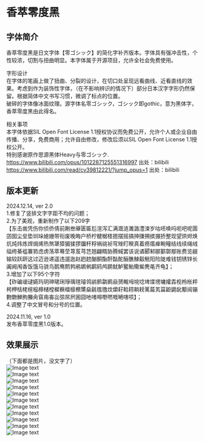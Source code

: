# 香萃零度黑
## 字体简介
香萃零度黑是日文字体【零ゴシック】的简化字补齐版本。字体具有强冲击性，个性较浓，切割与扭曲明显。本字体属于开源项目，允许全社会免费使用。  

字形设计  
在字体的笔画上做了扭曲、分裂的设计，在切口处呈现远看曲线、近看直线的效果。考虑到作为装饰性字体，（在不影响辨识的情况下）部分日本汉字字形仍然保留。根据简体中文书写习惯，微调了标点的位置。  
破碎的字体像冰面纹理。源字体名零ゴシック，ゴシック即gothic，意为黑体字，香萃零度黑由此得名。  

相关事项  
本字体依据SIL Open Font License 1.1授权协议而免费公开，允许个人或企业自由传播、分享，免费商用；允许自由修改，修改后须以SIL Open Font License 1.1授权公开。  
特别感谢原作思源黑体Heavy与零ゴシック.  
https://www.bilibili.com/opus/1012287125551316997 出处：bilibili  
https://www.bilibili.com/read/cv39812221/?jump_opus=1 出处：bilibili  

## 版本更新
2024.12.14, ver 2.0  
1.修复了竖排文字字距不均的问题；  
2.为了美观，重新制作了以下209字  
【东击凿凭伤你侦侨倩前劂叁厣匮匾尨渲泻汇满溉涟濉潞澧涑岁咕呸唤吗呃吧呢圊囝囡尘垒垫圳垛媳姗带衔废晚晦户桥柠楗椐柽摁摆摇搞抻搛搠摈搌挢整现望烘烬焕炕炖炜炼焊焗烯热煞犟獐猸猱猡牖秆稃祸祧祯穹矬盯睽真着痨痦瘅畹疃结线续绳绒缢绔綦褴褰筘虑虏荡萃蓦茔荨芨芎芑翘翩糈胁腾蜮罢该说谲郾邾郦鄞鄣鄢账费览觎输较跃趼这过迈逊递遥违遛迤赵趔趑酗酮酯酐酤酡酾醮觫觳觥阳险陡难钱钥锈锌长阗阙闱香饭饿马骁鸟鹅鸯鸸鹁鹇鹕鸺鹛鸫鸬鹂鱿鲈鳘鲐鳓鲎麂黾齐龟】；  
3.增加了以下95个字符  
【砟碥叆叇嬿玙玥珅珺琍琤瑀瑄璿鸰鹟鹡鹴鹮赑赟觍坶垸埝埤堞塄墉攉掱枧柃枨枰枵柙栝栳楦榀槔槠樘樨橛檑檩檫橥燊毹氆氇炆爝耔耠耢耥耪蓠萹芄菑鼢鼯龀颙闿镚覅朆觯朐螣肏窅甪毐惢弶屌屄囷囧吔啫嘚嘢嘫嘅嗮嗐唝】；  
4.调整了中文冒号和分号的位置。  

2024.11.16, ver 1.0  
发布香萃零度黑1.0版本。  

## 效果展示  

（下面都是图片，没文字了）  
![Image text](https://github.com/Miiiller/Xiangcui-ZeroHei/blob/main/pictures/1.png)  
![Image text](https://github.com/Miiiller/Xiangcui-ZeroHei/blob/main/pictures/13.png)  
![Image text](https://github.com/Miiiller/Xiangcui-ZeroHei/blob/main/pictures/14.png)  
![Image text](https://github.com/Miiiller/Xiangcui-ZeroHei/blob/main/pictures/4.png)  
![Image text](https://github.com/Miiiller/Xiangcui-ZeroHei/blob/main/pictures/7.png)  
![Image text](https://github.com/Miiiller/Xiangcui-ZeroHei/blob/main/pictures/6.png)  
![Image text](https://github.com/Miiiller/Xiangcui-ZeroHei/blob/main/pictures/214008.png)  
![Image text](https://github.com/Miiiller/Xiangcui-ZeroHei/blob/main/pictures/12.png)  
![Image text](https://github.com/Miiiller/Xiangcui-ZeroHei/blob/main/pictures/5.png)  
![Image text](https://github.com/Miiiller/Xiangcui-ZeroHei/blob/main/pictures/d6.png)  
![Image text](https://github.com/Miiiller/Xiangcui-ZeroHei/blob/main/pictures/fd80.png)  
